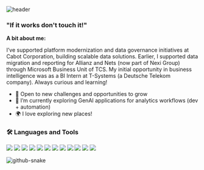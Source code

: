 ![header](https://capsule-render.vercel.app/api?type=waving&color=0:833ab4,50:a259c0,100:fbc2eb&height=170&section=header&text=Hey%20there!👋&fontSize=40)
<!-- Purple: Color Code 833ab4
Pink: Color Code feac5e
Red: Color Code e53935
Orange: Color Code ff6a00
Yellow: Color Code FFFF00 -->

### "If it works don't touch it!"

**A bit about me:**

I’ve supported platform modernization and data governance initiatives at Cabot Corporation, building scalable data solutions. Earlier, I supported data migration and reporting for Allianz and Nets (now part of Nexi Group) through Microsoft Business Unit of TCS. My initial opportunity in business intelligence was as a BI Intern at T-Systems (a Deutsche Telekom company). Always curious and learning!

- 🌱 Open to new challenges and opportunities to grow
- 🤖 I’m currently exploring GenAI applications for analytics workflows (dev + automation)
- 🌍 I love exploring new places!

### 🛠️ Languages and Tools

<p align="left">
  <img src="https://img.shields.io/badge/-Python-05122A?style=flat&logo=python" />
  <img src="https://img.shields.io/badge/-SQL-05122A?style=flat&logo=mysql" />
  <img src="https://img.shields.io/badge/-Databricks-05122A?style=flat&logo=databricks" />
  <img src="https://img.shields.io/badge/-PySpark-05122A?style=flat&logo=apache-spark" />
  <img src="https://img.shields.io/badge/-SparkSQL-05122A?style=flat&logo=apache-spark" />
  <img src="https://img.shields.io/badge/-Kafka-05122A?style=flat&logo=apachekafka" />
  <img src="https://img.shields.io/badge/-Azure-05122A?style=flat&logo=microsoft-azure" />
  <img src="https://img.shields.io/badge/-AWS-05122A?style=flat&logo=amazon-aws" />
  <img src="https://img.shields.io/badge/-Power%20BI-05122A?style=flat&logo=power-bi" />
  <img src="https://img.shields.io/badge/-Tableau-05122A?style=flat&logo=tableau" />
  <img src="https://img.shields.io/badge/-Docker-05122A?style=flat&logo=docker" />
  <img src="https://img.shields.io/badge/-GitHub-05122A?style=flat&logo=github" />
</p>
<picture>
  <source media="(prefers-color-scheme: dark)" srcset="https://raw.githubusercontent.com/tobiasmeyhoefer/tobiasmeyhoefer/output/github-snake-dark.svg" />
  <source media="(prefers-color-scheme: light)" srcset="https://raw.githubusercontent.com/tobiasmeyhoefer/tobiasmeyhoefer/output/github-snake.svg" />
  <img alt="github-snake" src="https://raw.githubusercontent.com/tobiasmeyhoefer/tobiasmeyhoefer/output/github-snake.svg" />
</picture>